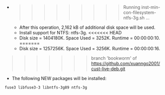 * >>>>>>>>> Running inst-min-con-filesystem-ntfs-3g.sh ...
  * After this operation, 2,162 kB of additional disk space will be used.
  * Install support for NTFS: ntfs-3g.
<<<<<<< HEAD
  * Disk size = 1404180K. Space Used = 3252K. Runtime = 00:00:00:10.
=======
  * Disk size = 1257256K. Space Used = 3256K. Runtime = 00:00:00:16.
>>>>>>> branch 'bookworm' of https://github.com/xuanngo2001/cust-live-deb.git
  * The following NEW packages will be installed:
  ```bash
fuse3 libfuse3-3 libntfs-3g89 ntfs-3g
  ```
